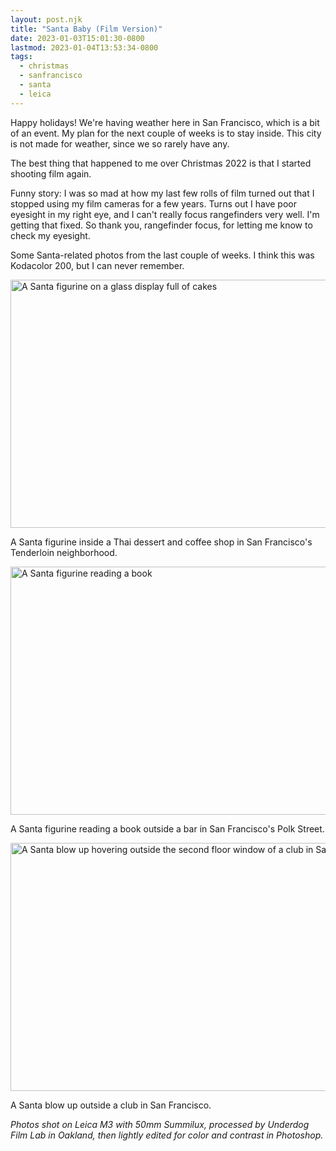 ```yaml
---
layout: post.njk
title: "Santa Baby (Film Version)"
date: 2023-01-03T15:01:30-0800
lastmod: 2023-01-04T13:53:34-0800
tags:
  - christmas
  - sanfrancisco
  - santa
  - leica
---
```

Happy holidays! We're having weather here in San Francisco, which is a bit of an event. My plan for the next couple of weeks is to stay inside. This city is not made for weather, since we so rarely have any.

The best thing that happened to me over Christmas 2022 is that I started shooting film again. 

Funny story: I was so mad at how my last few rolls of film turned out that I stopped using my film cameras for a few years. Turns out I have poor eyesight in my right eye, and I can't really focus rangefinders very well. I'm getting that fixed. So thank you, rangefinder focus, for letting me know to check my eyesight.

Some Santa-related photos from the last couple of weeks. I think this was Kodacolor 200, but I can never remember.

<img src="/photos/uploads/8b112e623a.png" width="600" height="397" alt="A Santa figurine on a glass display full of cakes" />

A Santa figurine inside a Thai dessert and coffee shop in San Francisco's Tenderloin neighborhood.

<img src="/photos/uploads/eaa0e51e86.png" width="600" height="397" alt="A Santa figurine reading a book" />

A Santa figurine reading a book outside a bar in San Francisco's Polk Street.

<img src="/photos/uploads/80f2061e08.png" width="600" height="397" alt="A Santa blow up hovering outside the second floor window of a club in San Francisco" />

A Santa blow up outside a club in San Francisco.

_Photos shot on Leica M3 with 50mm Summilux, processed by Underdog Film Lab in Oakland, then lightly edited for color and contrast in Photoshop._

